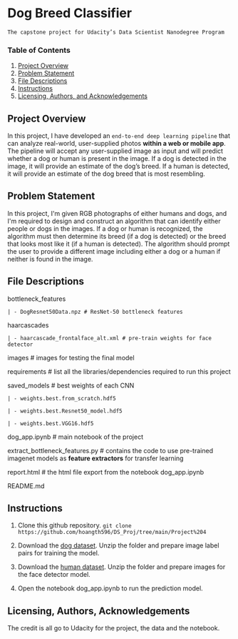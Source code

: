 # Dog Breed Classifier
`The capstone project for Udacity’s Data Scientist Nanodegree Program`

### Table of Contents
1. [Project Overview](#overview)
2. [Problem Statement](#statement)
3. [File Descriptions](#desc)
4. [Instructions](#instructions)
5. [Licensing, Authors, and Acknowledgements](#licensing)


## Project Overview<a name="overview"></a>
In this project, I have developed an `end-to-end deep learning pipeline` that can analyze real-world, user-supplied photos **within a web or mobile app**. The pipeline will accept any user-supplied image as input and will predict whether a dog or human is present in the image. If a dog is detected in the image, it will provide an estimate of the dog’s breed. If a human is detected, it will provide an estimate of the dog breed that is most resembling. 


## Problem Statement<a name="statement"></a>
In this project, I'm given RGB photographs of either humans and dogs, and I'm required to design and construct an algorithm that can identify either people or dogs in the images. If a dog or human is recognized, the algorithm must then determine its breed (if a dog is detected) or the breed that looks most like it (if a human is detected). The algorithm should prompt the user to provide a different image including either a dog or a human if neither is found in the image.


## File Descriptions<a name="desc"></a>
bottleneck_features

    | - DogResnet50Data.npz # ResNet-50 bottleneck features

haarcascades

    | - haarcascade_frontalface_alt.xml # pre-train weights for face detector

images # images for testing the final model

requirements # list all the libraries/dependencies required to run this project

saved_models # best weights of each CNN

    | - weights.best.from_scratch.hdf5
    
    | - weights.best.Resnet50_model.hdf5
    
    | - weights.best.VGG16.hdf5

dog_app.ipynb # main notebook of the project

extract_bottleneck_features.py # contains the code to use pre-trained imagenet models as **feature extractors** for transfer learning

report.html # the html file export from the notebook dog_app.ipynb

README.md


## Instructions<a name="instructions"></a>
1. Clone this github repository.
`git clone https://github.com/hoangth596/DS_Proj/tree/main/Project%204`

2. Download the [dog dataset](https://s3-us-west-1.amazonaws.com/udacity-aind/dog-project/dogImages.zip). Unzip the folder and prepare image label pairs for training the model.

3. Download the [human dataset](https://s3-us-west-1.amazonaws.com/udacity-aind/dog-project/lfw.zip). Unzip the folder and prepare images for the face detector model.

4. Open the notebook dog_app.ipynb to run the prediction model.


## Licensing, Authors, Acknowledgements<a name="licensing"></a>
The credit is all go to Udacity for the project, the data and the notebook.